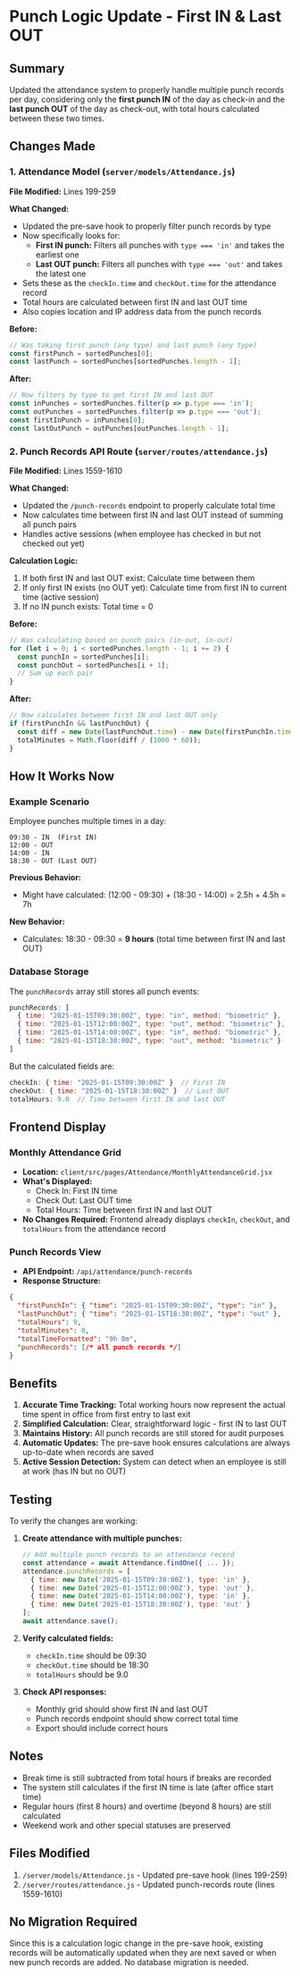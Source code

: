 # Punch Logic Update - First IN & Last OUT

## Summary
Updated the attendance system to properly handle multiple punch records per day, considering only the **first punch IN** of the day as check-in and the **last punch OUT** of the day as check-out, with total hours calculated between these two times.

## Changes Made

### 1. Attendance Model (`server/models/Attendance.js`)

**File Modified:** Lines 199-259

**What Changed:**
- Updated the pre-save hook to properly filter punch records by type
- Now specifically looks for:
  - **First IN punch:** Filters all punches with `type === 'in'` and takes the earliest one
  - **Last OUT punch:** Filters all punches with `type === 'out'` and takes the latest one
- Sets these as the `checkIn.time` and `checkOut.time` for the attendance record
- Total hours are calculated between first IN and last OUT time
- Also copies location and IP address data from the punch records

**Before:**
```javascript
// Was taking first punch (any type) and last punch (any type)
const firstPunch = sortedPunches[0];
const lastPunch = sortedPunches[sortedPunches.length - 1];
```

**After:**
```javascript
// Now filters by type to get first IN and last OUT
const inPunches = sortedPunches.filter(p => p.type === 'in');
const outPunches = sortedPunches.filter(p => p.type === 'out');
const firstInPunch = inPunches[0];
const lastOutPunch = outPunches[outPunches.length - 1];
```

### 2. Punch Records API Route (`server/routes/attendance.js`)

**File Modified:** Lines 1559-1610

**What Changed:**
- Updated the `/punch-records` endpoint to properly calculate total time
- Now calculates time between first IN and last OUT instead of summing all punch pairs
- Handles active sessions (when employee has checked in but not checked out yet)

**Calculation Logic:**
1. If both first IN and last OUT exist: Calculate time between them
2. If only first IN exists (no OUT yet): Calculate time from first IN to current time (active session)
3. If no IN punch exists: Total time = 0

**Before:**
```javascript
// Was calculating based on punch pairs (in-out, in-out)
for (let i = 0; i < sortedPunches.length - 1; i += 2) {
  const punchIn = sortedPunches[i];
  const punchOut = sortedPunches[i + 1];
  // Sum up each pair
}
```

**After:**
```javascript
// Now calculates between first IN and last OUT only
if (firstPunchIn && lastPunchOut) {
  const diff = new Date(lastPunchOut.time) - new Date(firstPunchIn.time);
  totalMinutes = Math.floor(diff / (1000 * 60));
}
```

## How It Works Now

### Example Scenario
Employee punches multiple times in a day:
```
09:30 - IN  (First IN)
12:00 - OUT
14:00 - IN
18:30 - OUT (Last OUT)
```

**Previous Behavior:**
- Might have calculated: (12:00 - 09:30) + (18:30 - 14:00) = 2.5h + 4.5h = 7h

**New Behavior:**
- Calculates: 18:30 - 09:30 = **9 hours** (total time between first IN and last OUT)

### Database Storage
The `punchRecords` array still stores all punch events:
```javascript
punchRecords: [
  { time: "2025-01-15T09:30:00Z", type: "in", method: "biometric" },
  { time: "2025-01-15T12:00:00Z", type: "out", method: "biometric" },
  { time: "2025-01-15T14:00:00Z", type: "in", method: "biometric" },
  { time: "2025-01-15T18:30:00Z", type: "out", method: "biometric" }
]
```

But the calculated fields are:
```javascript
checkIn: { time: "2025-01-15T09:30:00Z" }  // First IN
checkOut: { time: "2025-01-15T18:30:00Z" }  // Last OUT
totalHours: 9.0  // Time between first IN and last OUT
```

## Frontend Display

### Monthly Attendance Grid
- **Location:** `client/src/pages/Attendance/MonthlyAttendanceGrid.jsx`
- **What's Displayed:** 
  - Check In: First IN time
  - Check Out: Last OUT time
  - Total Hours: Time between first IN and last OUT
- **No Changes Required:** Frontend already displays `checkIn`, `checkOut`, and `totalHours` from the attendance record

### Punch Records View
- **API Endpoint:** `/api/attendance/punch-records`
- **Response Structure:**
```json
{
  "firstPunchIn": { "time": "2025-01-15T09:30:00Z", "type": "in" },
  "lastPunchOut": { "time": "2025-01-15T18:30:00Z", "type": "out" },
  "totalHours": 9,
  "totalMinutes": 0,
  "totalTimeFormatted": "9h 0m",
  "punchRecords": [/* all punch records */]
}
```

## Benefits

1. **Accurate Time Tracking:** Total working hours now represent the actual time spent in office from first entry to last exit
2. **Simplified Calculation:** Clear, straightforward logic - first IN to last OUT
3. **Maintains History:** All punch records are still stored for audit purposes
4. **Automatic Updates:** The pre-save hook ensures calculations are always up-to-date when records are saved
5. **Active Session Detection:** System can detect when an employee is still at work (has IN but no OUT)

## Testing

To verify the changes are working:

1. **Create attendance with multiple punches:**
   ```javascript
   // Add multiple punch records to an attendance record
   const attendance = await Attendance.findOne({ ... });
   attendance.punchRecords = [
     { time: new Date('2025-01-15T09:30:00Z'), type: 'in' },
     { time: new Date('2025-01-15T12:00:00Z'), type: 'out' },
     { time: new Date('2025-01-15T14:00:00Z'), type: 'in' },
     { time: new Date('2025-01-15T18:30:00Z'), type: 'out' }
   ];
   await attendance.save();
   ```

2. **Verify calculated fields:**
   - `checkIn.time` should be 09:30
   - `checkOut.time` should be 18:30
   - `totalHours` should be 9.0

3. **Check API responses:**
   - Monthly grid should show first IN and last OUT
   - Punch records endpoint should show correct total time
   - Export should include correct hours

## Notes

- Break time is still subtracted from total hours if breaks are recorded
- The system still calculates if the first IN time is late (after office start time)
- Regular hours (first 8 hours) and overtime (beyond 8 hours) are still calculated
- Weekend work and other special statuses are preserved

## Files Modified

1. `/server/models/Attendance.js` - Updated pre-save hook (lines 199-259)
2. `/server/routes/attendance.js` - Updated punch-records route (lines 1559-1610)

## No Migration Required

Since this is a calculation logic change in the pre-save hook, existing records will be automatically updated when they are next saved or when new punch records are added. No database migration is needed.

